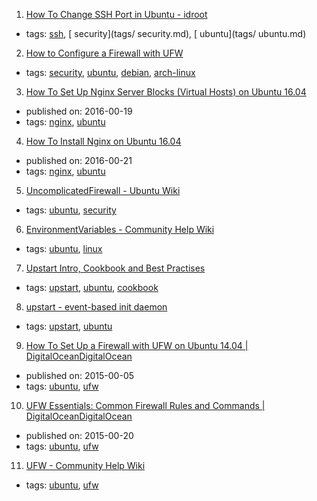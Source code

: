 1. [How To Change SSH Port in Ubuntu - idroot](http://idroot.net/tutorials/how-to-change-ssh-port-in-ubuntu/)
  * tags: [ssh](tags/ssh.md), [ security](tags/ security.md), [ ubuntu](tags/ ubuntu.md)
2. [How to Configure a Firewall with UFW](https://www.linode.com/docs/security/firewalls/configure-firewall-with-ufw)
  * tags: [security](tags/security.md), [ubuntu](tags/ubuntu.md), [debian](tags/debian.md), [arch-linux](tags/arch-linux.md)
3. [How To Set Up Nginx Server Blocks (Virtual Hosts) on Ubuntu 16.04](https://www.digitalocean.com/community/tutorials/how-to-set-up-nginx-server-blocks-virtual-hosts-on-ubuntu-16-04)
  * published on: 2016-00-19
  * tags: [nginx](tags/nginx.md), [ubuntu](tags/ubuntu.md)
4. [How To Install Nginx on Ubuntu 16.04 ](https://www.digitalocean.com/community/tutorials/how-to-install-nginx-on-ubuntu-16-04)
  * published on: 2016-00-21
  * tags: [nginx](tags/nginx.md), [ubuntu](tags/ubuntu.md)
5. [UncomplicatedFirewall - Ubuntu Wiki](https://wiki.ubuntu.com/UncomplicatedFirewall)
  * tags: [ubuntu](tags/ubuntu.md), [security](tags/security.md)
6. [EnvironmentVariables - Community Help Wiki](https://help.ubuntu.com/community/EnvironmentVariables)
  * tags: [ubuntu](tags/ubuntu.md), [linux](tags/linux.md)
7. [Upstart Intro, Cookbook and Best Practises](http://upstart.ubuntu.com/cookbook/)
  * tags: [upstart](tags/upstart.md), [ubuntu](tags/ubuntu.md), [cookbook](tags/cookbook.md)
8. [upstart - event-based init daemon](http://upstart.ubuntu.com/)
  * tags: [upstart](tags/upstart.md), [ubuntu](tags/ubuntu.md)
9. [How To Set Up a Firewall with UFW on Ubuntu 14.04 | DigitalOceanDigitalOcean](https://www.digitalocean.com/community/tutorials/how-to-set-up-a-firewall-with-ufw-on-ubuntu-14-04)
  * published on: 2015-00-05
  * tags: [ubuntu](tags/ubuntu.md), [ufw](tags/ufw.md)
10. [UFW Essentials: Common Firewall Rules and Commands | DigitalOceanDigitalOcean](https://www.digitalocean.com/community/tutorials/ufw-essentials-common-firewall-rules-and-commands)
  * published on: 2015-00-20
  * tags: [ubuntu](tags/ubuntu.md), [ufw](tags/ufw.md)
11. [UFW - Community Help Wiki](https://help.ubuntu.com/community/UFW)
  * tags: [ubuntu](tags/ubuntu.md), [ufw](tags/ufw.md)
